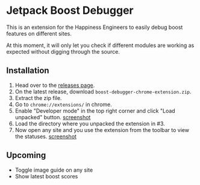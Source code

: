 # Jetpack Boost Debugger

This is an extension for the Happiness Engineers to easily debug boost features on different sites.

At this moment, it will only let you check if different modules are working as expected without digging through the source.

## Installation
1. Head over to the [releases page](https://github.com/Automattic/boost-debugger/releases).
2. On the latest release, download `boost-debugger-chrome-extension.zip`.
3. Extract the zip file.
4. Go to `chrome://extensions/` in chrome.
5. Enable "Developer mode" in the top right corner and click "Load unpacked" button. [screenshot](https://d.pr/i/gqVndq)
6. Load the directory where you unpacked the extension in #3.
7. Now open any site and you use the extension from the toolbar to view the statuses. [screenshot](https://d.pr/i/vvjNZv)

## Upcoming

- Toggle image guide on any site
- Show latest boost scores
